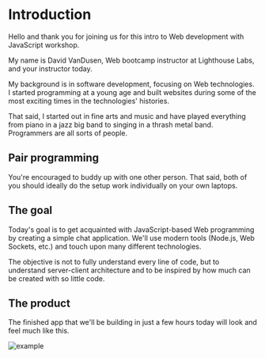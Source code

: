 # Introduction

Hello and thank you for joining us for this intro to Web development with JavaScript workshop.

My name is David VanDusen, Web bootcamp instructor at Lighthouse Labs, and your instructor today.

My background is in software development, focusing on Web technologies. I started programming at a young age and built websites during some of the most exciting times in the technologies' histories.

That said, I started out in fine arts and music and have played everything from piano in a jazz big band to singing in a thrash metal band. Programmers are all sorts of people.

## Pair programming

You're encouraged to buddy up with one other person. That said, both of you should ideally do the setup work individually on your own laptops.

## The goal

Today's goal is to get acquainted with JavaScript-based Web programming by creating a simple chat application. We'll use modern tools \(Node.js, Web Sockets, etc.\) and touch upon many different technologies.

The objective is not to fully understand every line of code, but to understand server-client architecture and to be inspired by how much can be created with so little code.

## The product

The finished app that we'll be building in just a few hours today will look and feel much like this.

![example](http://d.pr/i/1k0TK/33fupKLm+)

